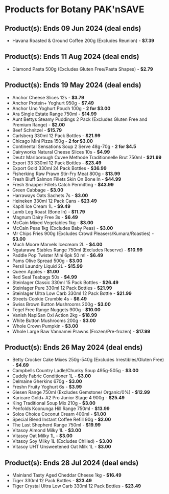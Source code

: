 # Products for Botany PAK'nSAVE

## Product(s): Ends 09 Jun 2024 (deal ends)
- Havana Roasted & Ground Coffee 200g (Excludes Reunion) - **$7.39**

## Product(s): Ends 11 Aug 2024 (deal ends)
- Diamond Pasta 500g (Excludes Gluten Free/Pasta Shapes) - **$2.79**

## Product(s): Ends 19 May 2024 (deal ends)
- Anchor Cheese Slices 12s - **$3.79**
- Anchor Protein+ Yoghurt 950g - **$7.49**
- Anchor Uno Yoghurt Pouch 100g - **2 for $3.00**
- Ara Single Estate Range 750ml - **$14.99**
- Aunt Bettys Steamy Puddings 2 Pack (Excludes Gluten Free and Premium Range) - **$2.00**
- Beef Schnitzel - **$15.79**
- Carlsberg 330ml 12 Pack Bottles - **$21.99**
- Chicago Mini Pizza 150g - **2 for $3.00**
- Continental Sensations Soup 2 Serve 48g-70g - **2 for $4.5**
- Dairyworks Natural Cheese Slices 10s - **$4.99**
- Deutz Marlborough Cuvee Methode Traditionnelle Brut 750ml - **$21.99**
- Export 33 330ml 12 Pack Bottles - **$23.49**
- Export Gold 330ml 24 Pack Bottles - **$36.99**
- Fisherking Raw Prawn Stir-Fry Meat 800g - **$13.99**
- Fresh Bluff Salmon Fillets Skin On Bone In - **$44.99**
- Fresh Snapper Fillets Catch Permitting - **$43.99**
- Green Cabbage - **$3.00**
- Harraways Oats Sachets 7s - **$3.00**
- Heineken 330ml 12 Pack Cans - **$23.49**
- Kapiti Ice Cream 1L - **$9.49**
- Lamb Leg Roast (Bone In) - **$11.79**
- Magnum Dairy Free 3s - **$6.49**
- McCain Mixed Vegetables 1kg - **$3.00**
- McCain Peas 1kg (Excludes Baby Peas) - **$3.00**
- Mr Chips Fries 900g (Excludes Crowd Pleasers/Kumara/Roasties) - **$3.00**
- Much Moore Marvels Icecream 2L - **$4.00**
- Ngatarawa Stables Range 750ml (Excludes Reserve) - **$10.99**
- Paddle Pop Twister Mini 6pk 50 ml - **$6.49**
- Pams Olive Spread 500g - **$3.00**
- Persil Laundry Liquid 2L - **$15.99**
- Queen Apples - **$1.00**
- Red Seal Teabags 50s - **$4.99**
- Steinlager Classic 330ml 15 Pack Bottles - **$26.49**
- Steinlager Pure 330ml 12 Pack Bottles - **$21.99**
- Steinlager Ultra Low Carb 330ml 12 Pack Bottle - **$21.99**
- Streets Cookie Crumble 4s - **$6.49**
- Swiss Brown Button Mushrooms 200g - **$3.00**
- Tegel Free Range Nuggets 900g - **$10.00**
- Vanish NapiSan Oxi Action 2kg - **$18.99**
- White Button Mushrooms 200g - **$3.00**
- Whole Crown Pumpkin - **$3.00**
- Whole Large Raw Vannamei Prawns (Frozen/Pre-frozen) - **$17.99**

## Product(s): Ends 26 May 2024 (deal ends)
- Betty Crocker Cake Mixes 250g-540g (Excludes Irrestibles/Gluten Free) - **$4.69**
- Campbells Country Ladle/Chunky Soup 495g-505g - **$3.00**
- Cuddly Fabric Conditioner 1L - **$3.00**
- Delmaine Gherkins 670g - **$3.00**
- Freshn Fruity Yoghurt 6s - **$3.99**
- Giesen Range 750ml (Excludes Gemstone/ Organic/0%) - **$12.99**
- Karicare Gold+ A2 Pro Junior Stage 4 900g - **$25.49**
- King Traditional Soup Mix 210g - **$3.00**
- Penfolds Koonunga Hill Range 750ml - **$13.99**
- Solos Choice Coconut Cream 400ml - **$1.00**
- Special Blend Instant Coffee Refill 90g - **$2.00**
- The Last Shepherd Range 750ml - **$19.99**
- Vitasoy Almond Milky 1L - **$3.00**
- Vitasoy Oat Milky 1L - **$3.00**
- Vitasoy Soy Milky 1L (Excludes Chilled) - **$3.00**
- Vitasoy UHT Unsweetened Oat Milk 1L - **$3.00**

## Product(s): Ends 28 Jul 2024 (deal ends)
- Mainland Tasty Aged Cheddar Cheese 1kg - **$16.49**
- Tiger 330ml 12 Pack Bottles - **$23.49**
- Tiger Crystal Ultra Low Carb 330ml 12 Pack Bottles - **$23.49**

